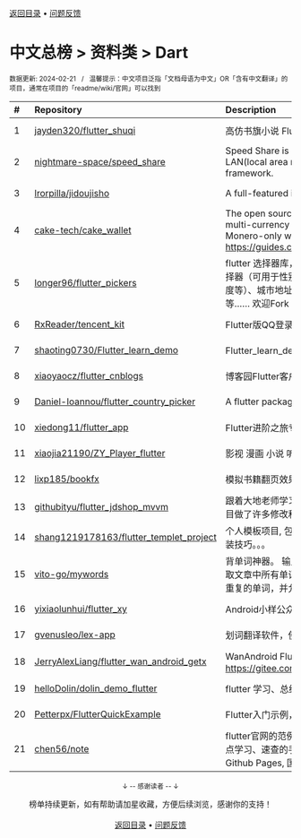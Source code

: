 <a href="https://github.com/GrowingGit/GitHub-Chinese-Top-Charts#github中文排行榜">返回目录</a> • <a href="/content/docs/feedback.md">问题反馈</a>

# 中文总榜 > 资料类 > Dart
<sub>数据更新: 2024-02-21&nbsp;&nbsp;&nbsp;/&nbsp;&nbsp;&nbsp;温馨提示：中文项目泛指「文档母语为中文」OR「含有中文翻译」的项目，通常在项目的「readme/wiki/官网」可以找到</sub>

|#|Repository|Description|Stars|Updated|
|:-|:-|:-|:-|:-|
|1|[jayden320/flutter_shuqi](https://github.com/jayden320/flutter_shuqi)|高仿书旗小说 Flutter版，支持iOS、Android|2646|2023-12-18|
|2|[nightmare-space/speed_share](https://github.com/nightmare-space/speed_share)|Speed Share is a highly available file sharing terminal on LAN(local area network) like airdrop developed by flutter framework.|811|2024-01-27|
|3|[lrorpilla/jidoujisho](https://github.com/lrorpilla/jidoujisho)|A full-featured immersion language learning suite for mobile.|691|2024-02-18|
|4|[cake-tech/cake_wallet](https://github.com/cake-tech/cake_wallet)|The open source repository for Cake Wallet, a noncustodial multi-currency wallet, and Monero.com, a noncustodial Monero-only wallet. Need help? Check out https://guides.cakewallet.com|493|2024-02-20|
|5|[longer96/flutter_pickers](https://github.com/longer96/flutter_pickers)|flutter 选择器库，包括日期及时间选择器（可设置范围）、单项选择器（可用于性别、民族、学历、星座、年龄、身高、体重、温度等）、城市地址选择器（分省级、地级及县级）、多项选择器等…… 欢迎Fork & pr贡献您的代码，大家共同学习|268|2023-11-29|
|6|[RxReader/tencent_kit](https://github.com/RxReader/tencent_kit)|Flutter版QQ登录/分享|231|2023-09-12|
|7|[shaoting0730/Flutter_learn_demo](https://github.com/shaoting0730/Flutter_learn_demo)|Flutter_learn_demo  Flutter学习历程|188|2024-02-18|
|8|[xiaoyaocz/flutter_cnblogs](https://github.com/xiaoyaocz/flutter_cnblogs)|博客园Flutter客户端|107|2023-12-07|
|9|[Daniel-Ioannou/flutter_country_picker](https://github.com/Daniel-Ioannou/flutter_country_picker)|A flutter package to select a country from a list of countries.|100|2024-02-18|
|10|[xiedong11/flutter_app](https://github.com/xiedong11/flutter_app)|Flutter进阶之旅专栏|96|2024-02-02|
|11|[xiaojia21190/ZY_Player_flutter](https://github.com/xiaojia21190/ZY_Player_flutter)|影视 漫画 小说 听书 |64|2024-01-19|
|12|[lixp185/bookfx](https://github.com/lixp185/bookfx)|模拟书籍翻页效果|55|2023-12-07|
|13|[githubityu/flutter_jdshop_mvvm](https://github.com/githubityu/flutter_jdshop_mvvm)|跟着大地老师学习的,模仿京东的一个实战项目，但是根据实际项目做了许多修改和优化|50|2024-01-03|
|14|[shang1219178163/flutter_templet_project](https://github.com/shang1219178163/flutter_templet_project)| 个人模板项目, 包含组件使用示例、自定义组件封装、代码优化封装技巧。。。|32|2024-02-06|
|15|[vito-go/mywords](https://github.com/vito-go/mywords)|背单词神器。 输入一个英语或双语文章的网址，本工具将自动提取文章中所有单词及其所在句子，并计算词汇总数。它还能去除重复的单词，并允许你排除那些你已经认识的单词。|30|2024-02-20|
|16|[yixiaolunhui/flutter_xy](https://github.com/yixiaolunhui/flutter_xy)|Android小样公众号对应Flutter的demo集合|19|2023-10-23|
|17|[gvenusleo/lex-app](https://github.com/gvenusleo/lex-app)|划词翻译软件，使用 Flutter 开发，支持多个翻译模型|12|2024-01-03|
|18|[JerryAlexLiang/flutter_wan_android_getx](https://github.com/JerryAlexLiang/flutter_wan_android_getx)|WanAndroid Flutter版 基于GetX ，欢迎互相交流学习， Gitee：https://gitee.com/JerryAlexLiang/flutter_wan_android_getx.git|11|2023-08-25|
|19|[helloDolin/dolin_demo_flutter](https://github.com/helloDolin/dolin_demo_flutter)|flutter 学习、总结、提高|9|2024-02-19|
|20|[Petterpx/FlutterQuickExample](https://github.com/Petterpx/FlutterQuickExample)|Flutter入门示例，对照着Flutter实战书籍写的一个demo。|6|2023-09-11|
|21|[chen56/note](https://github.com/chen56/note)|flutter官网的范例太乱了，不适合学习查阅，本项目为flutter增加点学习、速查的手段，本站本身用flutter开发，Web部署到Github Pages, 国内站 https://younpc.com/note|5|2024-01-24|

<div align="center">
    <p><sub>↓ -- 感谢读者 -- ↓</sub></p>
    榜单持续更新，如有帮助请加星收藏，方便后续浏览，感谢你的支持！
</div>

<br/>

<div align="center"><a href="https://github.com/GrowingGit/GitHub-Chinese-Top-Charts#github中文排行榜">返回目录</a> • <a href="/content/docs/feedback.md">问题反馈</a></div>
